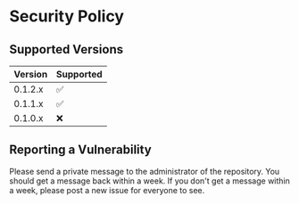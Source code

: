 # Security Policy

## Supported Versions

| Version | Supported          |
| ------- | ------------------ |
| 0.1.2.x | :white_check_mark: |
| 0.1.1.x | :white_check_mark: |
| 0.1.0.x | :x:                |

## Reporting a Vulnerability

Please send a private message to the administrator of the repository. You should get a message back within a week.
If you don't get a message within a week, please post a new issue for everyone to see. 
